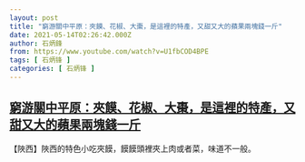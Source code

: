 ```yaml
---
layout: post
title: "窮游關中平原：夾饃、花椒、大棗，是這裡的特產，又甜又大的蘋果兩塊錢一斤"
date: 2021-05-14T02:26:42.000Z
author: 石炳鋒
from: https://www.youtube.com/watch?v=U1fbCOD4BPE
tags: [ 石炳锋 ]
categories: [ 石炳锋 ]
---
```

<!--1620959202000-->
[窮游關中平原：夾饃、花椒、大棗，是這裡的特產，又甜又大的蘋果兩塊錢一斤](https://www.youtube.com/watch?v=U1fbCOD4BPE)
------

<div>
【陜西】陜西的特色小吃夾饃，饃饃頭裡夾上肉或者菜，味道不一般。
</div>
